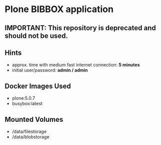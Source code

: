# Plone BIBBOX application
## IMPORTANT: This repository is deprecated and should not be used.
## Hints
* approx. time with medium fast internet connection: **5 minutes**
* initial user/password: **admin / admin**


## Docker Images Used

- plone:5.0.7
- busybox:latest


## Mounted Volumes

- /data/filestorage
- /data/blobstorage
